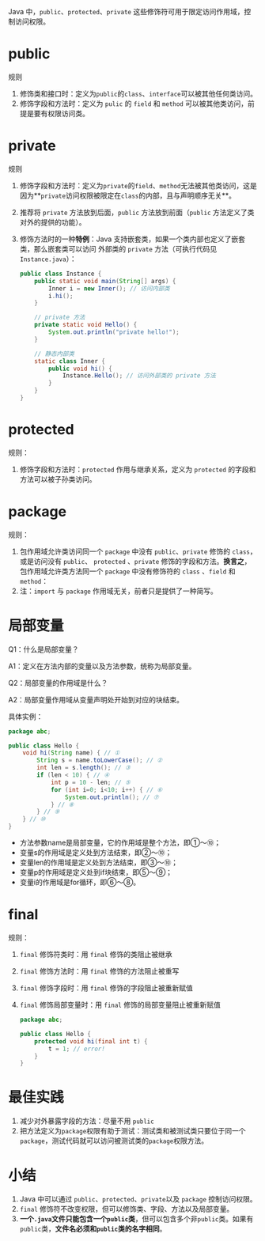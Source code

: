 Java 中，`public`、`protected`、`private` 这些修饰符可用于限定访问作用域，控制访问权限。

# public

规则

1.  修饰类和接口时：定义为`public`的`class`、`interface`可以被其他任何类访问。
2.  修饰字段和方法时：定义为 `pulic` 的 `field` 和 `method` 可以被其他类访问，前提是要有权限访问类。



# private

规则

1.  修饰字段和方法时：定义为`private`的`field`、`method`无法被其他类访问，这是因为**`private`访问权限被限定在`class`的内部，且与声明顺序无关**。

2.  推荐将 `private` 方法放到后面，`public` 方法放到前面（`public` 方法定义了类对外的提供的功能）。

3.  修饰方法时的一种**特例**：Java 支持嵌套类，如果一个类内部也定义了嵌套类，那么嵌套类可以访问 外部类的 `private` 方法（可执行代码见 `Instance.java`）：

    ```java
    public class Instance {
        public static void main(String[] args) {
            Inner i = new Inner(); // 访问内部类
            i.hi();
        }
    
        // private 方法
        private static void Hello() {
            System.out.println("private hello!");
        }
    
        // 静态内部类
        static class Inner {
            public void hi() {
                Instance.Hello(); // 访问外部类的 private 方法
            }
        }
    }
    ```



# protected

规则：

1.  修饰字段和方法时：`protected` 作用与继承关系，定义为 `protected` 的字段和方法可以被子孙类访问。



# package

规则：

1.  包作用域允许类访问同一个 `package` 中没有 `public`、`private` 修饰的 `class`，或是访问没有 `public`、 `protected` 、`private` 修饰的字段和方法。**换言之**，包作用域允许类方法同一个 `package` 中没有修饰符的 `class` 、`field` 和 `method`：
2.  注：`import` 与 `package` 作用域无关，前者只是提供了一种简写。



# 局部变量

Q1：什么是局部变量？

A1：定义在方法内部的变量以及方法参数，统称为局部变量。



Q2：局部变量的作用域是什么？

A2：局部变量作用域从变量声明处开始到对应的块结束。



具体实例：

```java
package abc;

public class Hello {
    void hi(String name) { // ①
        String s = name.toLowerCase(); // ②
        int len = s.length(); // ③
        if (len < 10) { // ④
            int p = 10 - len; // ⑤
            for (int i=0; i<10; i++) { // ⑥
                System.out.println(); // ⑦
            } // ⑧
        } // ⑨
    } // ⑩
}
```

-   方法参数name是局部变量，它的作用域是整个方法，即①～⑩；
-   变量s的作用域是定义处到方法结束，即②～⑩；
-   变量len的作用域是定义处到方法结束，即③～⑩；
-   变量p的作用域是定义处到if块结束，即⑤～⑨；
-   变量i的作用域是for循环，即⑥～⑧。



# final

规则：

1.  `final` 修饰符类时：用 `final` 修饰的类阻止被继承

2.  `final` 修饰方法时：用 `final` 修饰的方法阻止被重写

3.  `final` 修饰字段时：用 `final` 修饰的字段阻止被重新赋值

4.  `final` 修饰局部变量时：用 `final` 修饰的局部变量阻止被重新赋值

    ```java
    package abc;
    
    public class Hello {
        protected void hi(final int t) {
            t = 1; // error!
        }
    }
    ```



# 最佳实践

1.  减少对外暴露字段的方法：尽量不用 `public`
2.  把方法定义为`package`权限有助于测试：测试类和被测试类只要位于同一个`package`，测试代码就可以访问被测试类的`package`权限方法。



# 小结

1.  Java 中可以通过 `public`、`protected`、`private`以及 `package` 控制访问权限。
2.  `final` 修饰符不改变权限，但可以修饰类、字段、方法以及局部变量。 
3.  **一个`.java`文件只能包含一个`public`类**，但可以包含多个非`public`类。如果有`public`类，**文件名必须和`public`类的名字相同**。